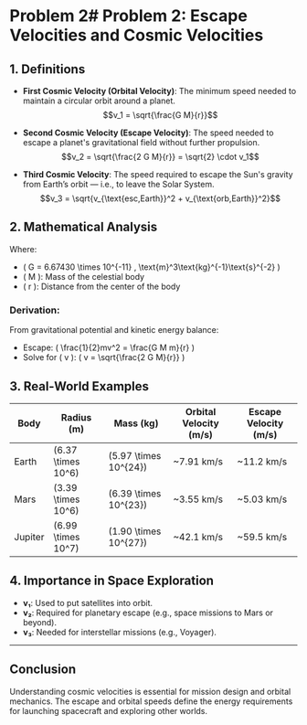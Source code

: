 # Problem 2# Problem 2: Escape Velocities and Cosmic Velocities

## 1. Definitions

- **First Cosmic Velocity (Orbital Velocity)**: The minimum speed needed to maintain a circular orbit around a planet.
$$v_1 = \sqrt{\frac{G M}{r}}$$

- **Second Cosmic Velocity (Escape Velocity)**: The speed needed to escape a planet's gravitational field without further propulsion.
  $$v_2 = \sqrt{\frac{2 G M}{r}} = \sqrt{2} \cdot v_1$$

- **Third Cosmic Velocity**: The speed required to escape the Sun's gravity from Earth’s orbit — i.e., to leave the Solar System.
  $$v_3 = \sqrt{v_{\text{esc,Earth}}^2 + v_{\text{orb,Earth}}^2}$$

## 2. Mathematical Analysis

Where:
- \( G = 6.67430 \times 10^{-11} \, \text{m}^3\text{kg}^{-1}\text{s}^{-2} \)
- \( M \): Mass of the celestial body
- \( r \): Distance from the center of the body

### Derivation:

From gravitational potential and kinetic energy balance:
- Escape: \( \frac{1}{2}mv^2 = \frac{G M m}{r} \)
- Solve for \( v \): \( v = \sqrt{\frac{2 G M}{r}} \)

## 3. Real-World Examples

| Body     | Radius (m)     | Mass (kg)       | Orbital Velocity (m/s) | Escape Velocity (m/s) |
|----------|----------------|------------------|--------------------------|-------------------------|
| Earth    | \(6.37 \times 10^6\) | \(5.97 \times 10^{24}\) | ~7.91 km/s              | ~11.2 km/s              |
| Mars     | \(3.39 \times 10^6\) | \(6.39 \times 10^{23}\) | ~3.55 km/s              | ~5.03 km/s              |
| Jupiter  | \(6.99 \times 10^7\) | \(1.90 \times 10^{27}\) | ~42.1 km/s              | ~59.5 km/s              |

## 4. Importance in Space Exploration

- **v₁**: Used to put satellites into orbit.
- **v₂**: Required for planetary escape (e.g., space missions to Mars or beyond).
- **v₃**: Needed for interstellar missions (e.g., Voyager).

---

## Conclusion

Understanding cosmic velocities is essential for mission design and orbital mechanics. The escape and orbital speeds define the energy requirements for launching spacecraft and exploring other worlds.
